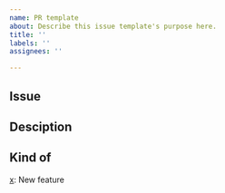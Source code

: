 ```yaml
---
name: PR template
about: Describe this issue template's purpose here.
title: ''
labels: ''
assignees: ''

---
```


## Issue


## Desciption


## Kind of
[x]: New feature

[x]: Bug
